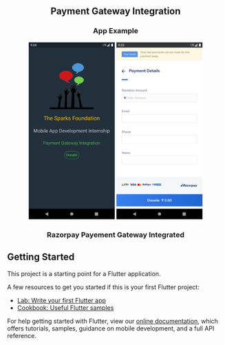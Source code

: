 ## <p align="center"> Payment Gateway Integration</p>



### <p align="center">App Example</p>

<p align="center">
<img src="documents\1.png" width=200/>
<img src="documents\2.png" width=200/>
</p>

### <p align="center">Razorpay Payement Gateway Integrated</p>

## Getting Started

This project is a starting point for a Flutter application.

A few resources to get you started if this is your first Flutter project:

- [Lab: Write your first Flutter app](https://flutter.dev/docs/get-started/codelab)
- [Cookbook: Useful Flutter samples](https://flutter.dev/docs/cookbook)

For help getting started with Flutter, view our
[online documentation](https://flutter.dev/docs), which offers tutorials,
samples, guidance on mobile development, and a full API reference.
